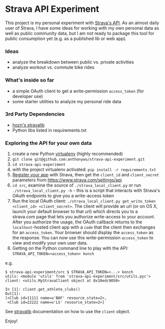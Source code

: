 # Strava API Experiment

This project is my personal experiment with [Strava's API](http://strava.github.io/api/). As an almost daily user of Strava, I have some ideas for working with my own personal data as well as public community data, but I am not ready to package this tool for public consumption yet (e.g. as a published lib or web app).

### Ideas

* analyze the breakdown between public vs. private activities
* analyze workout vs. commute bike rides

### What's inside so far

* a simple OAuth client to get a write-permission `access_token` (for developer use)
* some starter utilities to analyze my personal ride data

### 3rd Party Dependencies

* [hozn's stravalib](https://github.com/hozn/stravalib)
* Python libs listed in requirements.txt

### Exploring the API for your own data

1. create a new Python [virtualenv](http://www.virtualenv.org/en/latest/) (highly recommended)
2. `git clone git@github.com:anthonywu/strava-api-experiment.git`
3. `cd strava-api-experiment`
4. with the project virtualenv activated: `pip install -r requirements.txt`
6. [Register your app](http://www.strava.com/developers) with Strava, then get the `client_id` and `client_secret` parameters from https://www.strava.com/settings/api
6. `cd src`, examine the source of `./strava_local_client.py` or run `./strava_local_client.py -h` - this is a script that interacts with Strava's OAuth endpoints to give you a write-access token
7. Run the local OAuth client: `./strava_local_client.py get_write_token <client_id> <client_secret>`. The client will provide an url (or on OS X, launch your default browser to that url) which directs you to a strava.com page that lets you authorize write-access to your account. After you authorize the usage, the OAuth callback returns to the `localhost`-hosted client app with a `code` that the client then exchanges for an `access_token`. Your browser should display the `access_token` as the response. You can now use this write-permission `access_token` to view and modify your own user data.
8. Getting on the Python command line to play with the API: `STRAVA_API_TOKEN=<access_token> konch`

e.g.

```
$ strava-api-experiment/src $ STRAVA_API_TOKEN=<...> konch
utils: <module 'utils' from 'strava-api-experiment/src/utils.pyc'>
client: <utils.MyStravaClient object at 0x10edc9050>

In [1]: client.get_athlete_clubs()
Out[1]:
[<Club id=11111 name=u'BAF' resource_state=2>,
 <Club id=22222 name=u'LS' resource_state=2>]
```

See [stravalib](https://github.com/hozn/stravalib) documentation on how to use the `client` object.

Enjoy!
